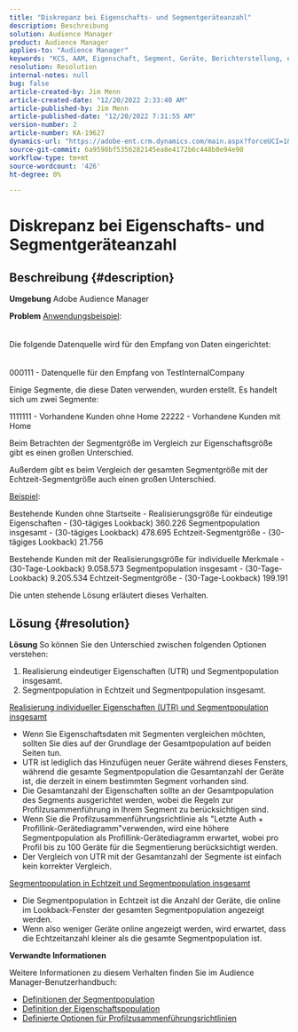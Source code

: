 ```yaml
---
title: "Diskrepanz bei Eigenschafts- und Segmentgeräteanzahl"
description: Beschreibung
solution: Audience Manager
product: Audience Manager
applies-to: "Audience Manager"
keywords: "KCS, AAM, Eigenschaft, Segment, Geräte, Berichterstellung, eindeutige Eigenschaftsrealisierungen, Segmentpopulation insgesamt, Segmentpopulation in Echtzeit, Gesamtanzahl der Eigenschaften, Best Practice, Diskrepanz, Eigenschaft versus Segmentgeräteanzahl, Adobe Audience Manager"
resolution: Resolution
internal-notes: null
bug: false
article-created-by: Jim Menn
article-created-date: "12/20/2022 2:33:40 AM"
article-published-by: Jim Menn
article-published-date: "12/20/2022 7:31:55 AM"
version-number: 2
article-number: KA-19627
dynamics-url: "https://adobe-ent.crm.dynamics.com/main.aspx?forceUCI=1&pagetype=entityrecord&etn=knowledgearticle&id=6d5a32b3-0e80-ed11-81ac-6045bd006704"
source-git-commit: 6a9598bf5356282145ea8e4172b6c448b0e94e90
workflow-type: tm+mt
source-wordcount: '426'
ht-degree: 0%

---
```


# Diskrepanz bei Eigenschafts- und Segmentgeräteanzahl

## Beschreibung {#description}


<b>Umgebung</b>
Adobe Audience Manager

<b>Problem</b>
<u>Anwendungsbeispiel</u>:
<br><br><br>Die folgende Datenquelle wird für den Empfang von Daten eingerichtet:<br><br><br>
000111 - Datenquelle für den Empfang von TestInternalCompany

Einige Segmente, die diese Daten verwenden, wurden erstellt. Es handelt sich um zwei Segmente:

1111111 - Vorhandene Kunden ohne Home 22222 - Vorhandene Kunden mit Home

Beim Betrachten der Segmentgröße im Vergleich zur Eigenschaftsgröße gibt es einen großen Unterschied.

Außerdem gibt es beim Vergleich der gesamten Segmentgröße mit der Echtzeit-Segmentgröße auch einen großen Unterschied.

<u>Beispiel</u>:

Bestehende Kunden ohne Startseite - Realisierungsgröße für eindeutige Eigenschaften - (30-tägiges Lookback) 360.226 Segmentpopulation insgesamt - (30-tägiges Lookback) 478.695 Echtzeit-Segmentgröße - (30-tägiges Lookback) 21.756

Bestehende Kunden mit der Realisierungsgröße für individuelle Merkmale - (30-Tage-Lookback) 9.058.573 Segmentpopulation insgesamt - (30-Tage-Lookback) 9.205.534 Echtzeit-Segmentgröße - (30-Tage-Lookback) 199.191



Die unten stehende Lösung erläutert dieses Verhalten.


## Lösung {#resolution}


<b>Lösung</b>
So können Sie den Unterschied zwischen folgenden Optionen verstehen:
1. Realisierung eindeutiger Eigenschaften (UTR) und Segmentpopulation insgesamt.
2. Segmentpopulation in Echtzeit und Segmentpopulation insgesamt.



<u>Realisierung individueller Eigenschaften (UTR) und Segmentpopulation insgesamt</u>

- Wenn Sie Eigenschaftsdaten mit Segmenten vergleichen möchten, sollten Sie dies auf der Grundlage der Gesamtpopulation auf beiden Seiten tun.
- UTR ist lediglich das Hinzufügen neuer Geräte während dieses Fensters, während die gesamte Segmentpopulation die Gesamtanzahl der Geräte ist, die derzeit in einem bestimmten Segment vorhanden sind.
- Die Gesamtanzahl der Eigenschaften sollte an der Gesamtpopulation des Segments ausgerichtet werden, wobei die Regeln zur Profilzusammenführung in Ihrem Segment zu berücksichtigen sind.
- Wenn Sie die Profilzusammenführungsrichtlinie als &quot;Letzte Auth + Profillink-Gerätediagramm&quot;verwenden, wird eine höhere Segmentpopulation als Profillink-Gerätediagramm erwartet, wobei pro Profil bis zu 100 Geräte für die Segmentierung berücksichtigt werden.
- Der Vergleich von UTR mit der Gesamtanzahl der Segmente ist einfach kein korrekter Vergleich.




<u>Segmentpopulation in Echtzeit und Segmentpopulation insgesamt</u>

- Die Segmentpopulation in Echtzeit ist die Anzahl der Geräte, die online im Lookback-Fenster der gesamten Segmentpopulation angezeigt werden.
- Wenn also weniger Geräte online angezeigt werden, wird erwartet, dass die Echtzeitanzahl kleiner als die gesamte Segmentpopulation ist.




<b>Verwandte Informationen</b>

Weitere Informationen zu diesem Verhalten finden Sie im Audience Manager-Benutzerhandbuch:

- [Definitionen der Segmentpopulation](https://experienceleague.adobe.com/docs/audience-manager/user-guide/features/segments/segment-builder-data.html?lang=en)
- [Definition der Eigenschaftspopulation](https://experienceleague.adobe.com/docs/audience-manager/user-guide/features/traits/trait-details-page.html?lang=en)
- [Definierte Optionen für Profilzusammenführungsrichtlinien](https://experienceleague.adobe.com/docs/audience-manager/user-guide/features/profile-merge-rules/merge-rule-definitions.html?lang=en)

